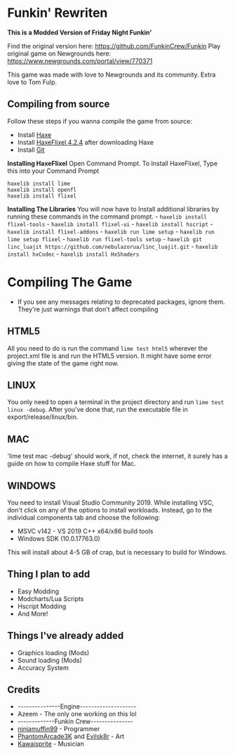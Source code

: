 # Funkin' Rewriten

**This is a Modded Version of Friday Night Funkin'**

Find the original version here: https://github.com/FunkinCrew/Funkin
Play original game on Newgrounds here: https://www.newgrounds.com/portal/view/770371

This game was made with love to Newgrounds and its community. Extra love to Tom Fulp.

## Compiling from source
Follow these steps if you wanna compile the game from source:

- Install [Haxe](https://haxe.org/download/version/4.2.4/)
- Install [HaxeFlixel 4.2.4](https://haxeflixel.com/documentation/install-haxeflixel/) after downloading Haxe
- Install [Git](https://git-scm.com/downloads)

**Installing HaxeFlixel**
Open Command Prompt.
To Install HaxeFlixel, Type this into your Command Prompt
```
haxelib install lime
haxelib install openfl
haxelib install flixel
```

**Installing The Libraries**
You will now have to Install additional libraries by running these commands in the command prompt.
	- `haxelib install flixel-tools`
	- `haxelib install flixel-ui`
	- `haxelib install hscript`
	- `haxelib install flixel-addons`
	- `haxelib run lime setup`
	- `haxelib run lime setup flixel`
	- `haxelib run flixel-tools setup`
	- `haxelib git linc_luajit https://github.com/nebulazorua/linc_luajit.git`
	- `haxelib install hxCodec`
	- `haxelib install HxShaders`

# Compiling The Game
- If you see any messages relating to deprecated packages, ignore them. They're just warnings that don't affect compiling

## HTML5
All you need to do is run the command `lime test html5` wherever the project.xml file is and run the HTML5 version.
It might have some error giving the state of the game right now.

## LINUX
You only need to open a terminal in the project directory and run `lime test linux -debug`.
After you've done that, run the executable file in export/release/linux/bin.

## MAC
'lime test mac -debug' should work, if not, check the internet, it surely has a guide on how to compile Haxe stuff for Mac.

## WINDOWS
You need to install Visual Studio Community 2019. While installing VSC, don't click on any of the options to install workloads. Instead, go to the individual components tab and choose the following:
* MSVC v142 - VS 2019 C++ x64/x86 build tools
* Windows SDK (10.0.17763.0)

This will install about 4-5 GB of crap, but is necessary to build for Windows.

## Thing I plan to add

- Easy Modding
- Modcharts/Lua Scripts
- Hscript Modding
- And More!

## Things I've already added

- Graphics loading (Mods)
- Sound loading (Mods)
- Accuracy System


## Credits
- ---------------Engine--------------------
- Azeem - The only one working on this lol
- -------------Funkin Crew---------------
- [ninjamuffin99](https://twitter.com/ninja_muffin99) - Programmer
- [PhantomArcade3K](https://twitter.com/phantomarcade3k) and [Evilsk8r](https://twitter.com/evilsk8r) - Art
- [Kawaisprite](https://twitter.com/kawaisprite) - Musician
